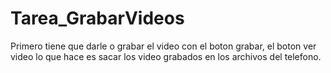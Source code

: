 # Tarea_GrabarVideos

Primero tiene que darle o grabar el video con el boton grabar, el boton ver video lo que hace es sacar los video grabados en los archivos del telefono.
